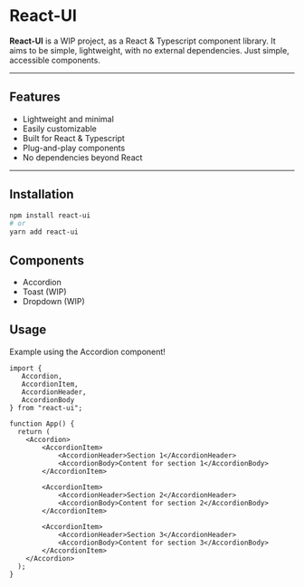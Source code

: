# React-UI

**React-UI** is a WIP project, as a React & Typescript component library. It aims to be simple, lightweight, with no external dependencies. Just simple, accessible components. 

---

## Features

- Lightweight and minimal
- Easily customizable
- Built for React & Typescript
- Plug-and-play components
- No dependencies beyond React

---

## Installation

```bash
npm install react-ui
# or
yarn add react-ui
```

## Components

 - Accordion
 - Toast (WIP)
 - Dropdown (WIP)

## Usage

Example using the Accordion component!

```tsx
import {
   Accordion,  
   AccordionItem,
   AccordionHeader,
   AccordionBody
} from "react-ui";

function App() {
  return (
    <Accordion>
        <AccordionItem>
            <AccordionHeader>Section 1</AccordionHeader>
            <AccordionBody>Content for section 1</AccordionBody>
        </AccordionItem>

        <AccordionItem>
            <AccordionHeader>Section 2</AccordionHeader>
            <AccordionBody>Content for section 2</AccordionBody>
        </AccordionItem>

        <AccordionItem>
            <AccordionHeader>Section 3</AccordionHeader>
            <AccordionBody>Content for section 3</AccordionBody>
        </AccordionItem>
    </Accordion>
  );
}
```